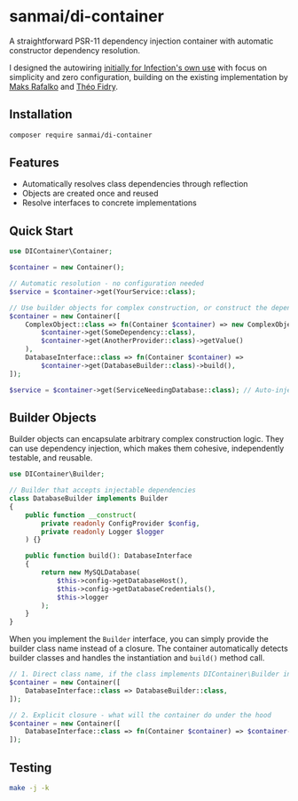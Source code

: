 # sanmai/di-container

A straightforward PSR-11 dependency injection container with automatic constructor dependency resolution.

I designed the autowiring [initially for Infection's own use](https://github.com/infection/infection/pull/2118) with focus on simplicity and zero configuration, building on the existing implementation by [Maks Rafalko](https://github.com/maks-rafalko) and [Théo Fidry](https://github.com/theofidry).

## Installation

```bash
composer require sanmai/di-container
```

## Features

- Automatically resolves class dependencies through reflection
- Objects are created once and reused
- Resolve interfaces to concrete implementations

## Quick Start

```php
use DIContainer\Container;

$container = new Container();

// Automatic resolution - no configuration needed
$service = $container->get(YourService::class);

// Use builder objects for complex construction, or construct the dependencies directly - your choice
$container = new Container([
    ComplexObject::class => fn(Container $container) => new ComplexObject(
        $container->get(SomeDependency::class),
        $container->get(AnotherProvider::class)->getValue()
    ),
    DatabaseInterface::class => fn(Container $container) =>
        $container->get(DatabaseBuilder::class)->build(),
]);

$service = $container->get(ServiceNeedingDatabase::class); // Auto-injects database
```

## Builder Objects

Builder objects can encapsulate arbitrary complex construction logic. They can use dependency injection, which makes them cohesive, independently testable, and reusable.

```php
use DIContainer\Builder;

// Builder that accepts injectable dependencies
class DatabaseBuilder implements Builder
{
    public function __construct(
        private readonly ConfigProvider $config,
        private readonly Logger $logger
    ) {}

    public function build(): DatabaseInterface
    {
        return new MySQLDatabase(
            $this->config->getDatabaseHost(),
            $this->config->getDatabaseCredentials(),
            $this->logger
        );
    }
}
```

When you implement the `Builder` interface, you can simply provide the builder class name instead of a closure. The container automatically detects builder classes and handles the instantiation and `build()` method call.

```php
// 1. Direct class name, if the class implements DIContainer\Builder interface
$container = new Container([
    DatabaseInterface::class => DatabaseBuilder::class,
]);

// 2. Explicit closure - what will the container do under the hood
$container = new Container([
    DatabaseInterface::class => fn(Container $container) => $container->get(DatabaseBuilder::class)->build(),
]);
```

## Testing

```bash
make -j -k
```
